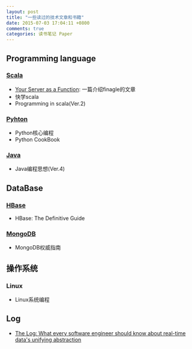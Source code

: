 ```yaml
---
layout: post
title: "一些读过的技术文章和书籍"
date: 2015-07-03 17:04:11 +0800
comments: true
categories: 读书笔记 Paper
---
```



## Programming language
### [Scala](http://www.scala-lang.org/)

* [Your Server as a Function](http://monkey.org/~marius/funsrv.pdf): 一篇介绍finagle的文章
* 快学scala
* Programming in scala(Ver.2)




### [Pyhton](https://www.python.org)

* Python核心编程
* Python CookBook


### [Java](http://www.oracle.com/technetwork/java/javase/downloads/index.html)

* Java编程思想(Ver.4)



## DataBase 
### [HBase](http://hbase.apache.org/)

* HBase: The Definitive Guide


### [MongoDB](mongodb.org)

* MongoDB权威指南

## 操作系统
### Linux

* Linux系统编程 

## Log

* [The Log: What every software engineer should know about real-time data's unifying abstraction](http://engineering.linkedin.com/distributed-systems/log-what-every-software-engineer-should-know-about-real-time-datas-unifying)
